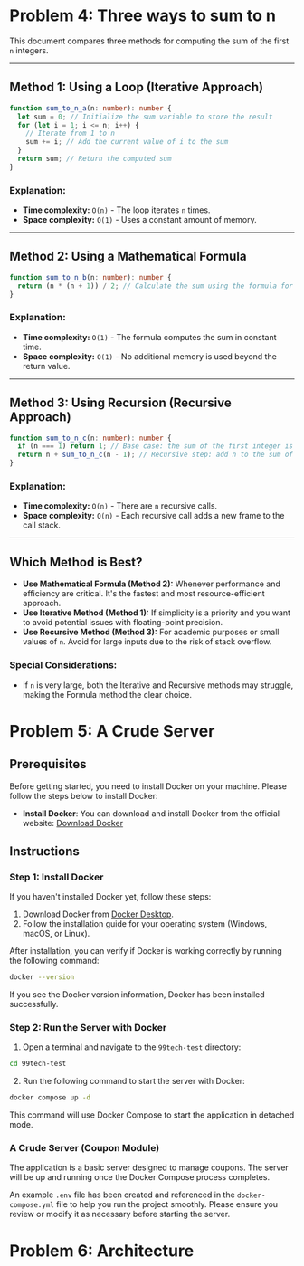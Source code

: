 # Problem 4: Three ways to sum to n

This document compares three methods for computing the sum of the first `n` integers.

---

## Method 1: Using a Loop (Iterative Approach)

```typescript
function sum_to_n_a(n: number): number {
  let sum = 0; // Initialize the sum variable to store the result
  for (let i = 1; i <= n; i++) {
    // Iterate from 1 to n
    sum += i; // Add the current value of i to the sum
  }
  return sum; // Return the computed sum
}
```

### Explanation:
- **Time complexity:** `O(n)` - The loop iterates `n` times.
- **Space complexity:** `O(1)` - Uses a constant amount of memory.

---

## Method 2: Using a Mathematical Formula

```typescript
function sum_to_n_b(n: number): number {
  return (n * (n + 1)) / 2; // Calculate the sum using the formula for the sum of the first n integers
}
```

### Explanation:
- **Time complexity:** `O(1)` - The formula computes the sum in constant time.
- **Space complexity:** `O(1)` - No additional memory is used beyond the return value.

---

## Method 3: Using Recursion (Recursive Approach)

```typescript
function sum_to_n_c(n: number): number {
  if (n === 1) return 1; // Base case: the sum of the first integer is the integer itself
  return n + sum_to_n_c(n - 1); // Recursive step: add n to the sum of integers up to (n-1)
}
```

### Explanation:
- **Time complexity:** `O(n)` - There are `n` recursive calls.
- **Space complexity:** `O(n)` - Each recursive call adds a new frame to the call stack.

---

## Which Method is Best?

- **Use Mathematical Formula (Method 2):** Whenever performance and efficiency are critical. It's the fastest and most resource-efficient approach.
- **Use Iterative Method (Method 1):** If simplicity is a priority and you want to avoid potential issues with floating-point precision.
- **Use Recursive Method (Method 3):** For academic purposes or small values of `n`. Avoid for large inputs due to the risk of stack overflow.

### Special Considerations:
- If `n` is very large, both the Iterative and Recursive methods may struggle, making the Formula method the clear choice.



# Problem 5: A Crude Server

## Prerequisites

Before getting started, you need to install Docker on your machine. Please follow the steps below to install Docker:

- **Install Docker**: You can download and install Docker from the official website: [Download Docker](https://www.docker.com/get-started)

## Instructions

### Step 1: Install Docker

If you haven't installed Docker yet, follow these steps:

1. Download Docker from [Docker Desktop](https://www.docker.com/get-started).
2. Follow the installation guide for your operating system (Windows, macOS, or Linux).

After installation, you can verify if Docker is working correctly by running the following command:

```bash
docker --version
```

If you see the Docker version information, Docker has been installed successfully.


### Step 2: Run the Server with Docker

1. Open a terminal and navigate to the `99tech-test` directory:

```bash
cd 99tech-test
```

2. Run the following command to start the server with Docker:

```bash
docker compose up -d
```

This command will use Docker Compose to start the application in detached mode.

### A Crude Server (Coupon Module)

The application is a basic server designed to manage coupons. The server will be up and running once the Docker Compose process completes.

An example `.env` file has been created and referenced in the `docker-compose.yml` file to help you run the project smoothly. Please ensure you review or modify it as necessary before starting the server.


# Problem 6: Architecture